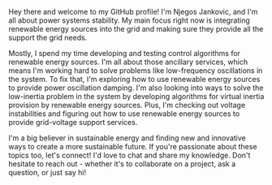
Hey there and welcome to my GitHub profile! I'm Njegos Jankovic, and I'm all about power systems stability. My main focus right now is integrating renewable energy sources into the grid and making sure they provide all the support the grid needs.

Mostly, I spend my time developing and testing control algorithms for renewable energy sources. I'm all about those ancillary services, which means I'm working hard to solve problems like low-frequency oscillations in the system. To fix that, I'm exploring how to use renewable energy sources to provide power oscillation damping. I'm also looking into ways to solve the low-inertia problem in the system by developing algorithms for virtual inertia provision by renewable energy sources. Plus, I'm checking out voltage instabilities and figuring out how to use renewable energy sources to provide grid-voltage support services.

I'm a big believer in sustainable energy and finding new and innovative ways to create a more sustainable future. If you're passionate about these topics too, let's connect! I'd love to chat and share my knowledge. Don't hesitate to reach out - whether it's to collaborate on a project, ask a question, or just say hi!
